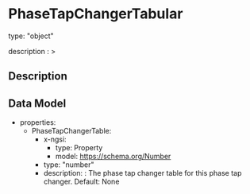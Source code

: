 # PhaseTapChangerTabular
type: "object"
description : >
## Description


## Data Model
  - properties:
    - PhaseTapChangerTable:
      - x-ngsi:
        - type: Property
        - model: https://schema.org/Number
      - type: "number"
      - description: : The phase tap changer table for this phase tap changer. Default: None
